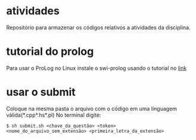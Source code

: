 # atividades
Repositório para armazenar os códigos relativos a atividades da disciplina.

# tutorial do prolog
Para usar o ProLog no Linux instale o swi-prolog usando o tutorial no [link](https://wwu-pi.github.io/tutorials/lectures/lsp/010_install_swi_prolog.html)

# usar o submit
Coloque na mesma pasta o arquivo com o código em uma linguagem válida(*.cpp\*.hs\*.pl)
No terminal digite:
```
$ sh submit.sh <chave_da_questão> <token> <nome_do_arquivo_sem_extensão> <primeira_letra_da_extensão>
```
